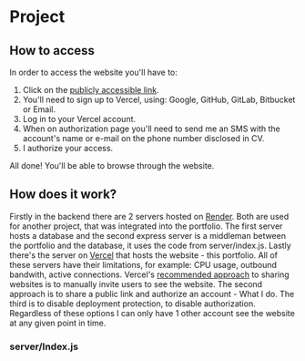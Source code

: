 # Project

## How to access

In order to access the website you'll have to:
  1. Click on the [publicly accessible link](https://portfolio-git-master-georgebreadcontainers-projects.vercel.app).
  2. You'll need to sign up to Vercel, using: Google, GitHub, GitLab, Bitbucket or Email.
  3. Log in to your Vercel account.
  4. When on authorization page you'll need to send me an SMS with the account's name or e-mail on the phone number disclosed in CV.
  5. I authorize your access.
     
All done! You'll be able to browse through the website.

## How does it work?

Firstly in the backend there are 2 servers hosted on [Render](https://render.com/). Both are used for another project, that was integrated into the portfolio.
The first server hosts a database and the second express server is a middleman between the portfolio and the database, it uses the code from server/index.js.
Lastly there's the server on [Vercel](https://vercel.com) that hosts the website - this portfolio. All of these servers have their limitations, for example: CPU usage, outbound bandwith, active connections.
Vercel's [recommended approach](https://vercel.com/docs/deployments/sharing-deployments) to sharing websites is to manually invite users to see the website. The second approach is to share a public link and authorize an account - What I do. The third is to disable deployment protection, to disable authorization.
Regardless of these options I can only have 1 other account see the website at any given point in time.

### server/Index.js
### 
